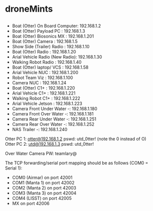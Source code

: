# droneMints
##

- Boat (Otter) On Board Computer: 192.168.1.2
- Boat (Otter) Payload PC             : 192.168.1.3
- Boat (Otter) Biosonics MX          : 192.168.1.201
- Boat (Otter) Camera                   : 192.168.1.5
- Show Side (Trailer) Radio          : 192.168.1.10
- Boat (Otter) Radio                      : 192.168.1.20
- Arial Vehicle Radio (New Radio): 192.168.1.30 
- Walking Robot Radio                  : 192.168.1.40
- Boat (Otter) laptop/ VCS             : 192.168.1.58
- Arial Vehicle NUC                        : 192.168.1.200
- Robot Team Viz                           : 192.168.1.100
- Camera NUC                               : 192.168.1.24
- Boat (Otter) C1+                          : 192.168.1.220
- Arial Vehicle C1+                         : 192.168.1.221
- Walking Robot C1+                      : 192.168.1.222 
- Arial Vehicle Jetson                      : 192.168.1.223 
- Camera Front Under Water -: 192.168.1.180
- Camera Front Over Water  -: 192.168.1.181
- Camera Rear Under Water  -: 192.168.1.251
- Camera Rear Over Water   -: 192.168.1.252
- NAS Trailer   -: 192.168.1.240


Otter PC 1: otter@192.168.1.2  pswd: utd_0tter! (note the 0 instead of O)  
Otter PC 2: utd@192.168.1.3    pswd: utd_0tter! 

Over Water Camera PW: teamlary@

The TCP forwarding/serial port mapping should be as follows (COM0 = Serial 1):
 - COM0 (Airmar) on port 42001
 - COM1 (Manta 1) on port 42002
 - COM2 (Manta 2) on port 42003
 - COM3 (Manta 3) on port 42004
 - COM4 (LISST) on port 42005
 - MX on port 42006

